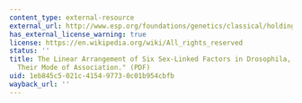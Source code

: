 ```yaml
---
content_type: external-resource
external_url: http://www.esp.org/foundations/genetics/classical/holdings/s/ahs-13.pdf
has_external_license_warning: true
license: https://en.wikipedia.org/wiki/All_rights_reserved
status: ''
title: The Linear Arrangement of Six Sex-Linked Factors in Drosophila, as Shown by
  Their Mode of Association." (PDF)
uid: 1eb845c5-021c-4154-9773-0c01b954cbfb
wayback_url: ''
---
```

